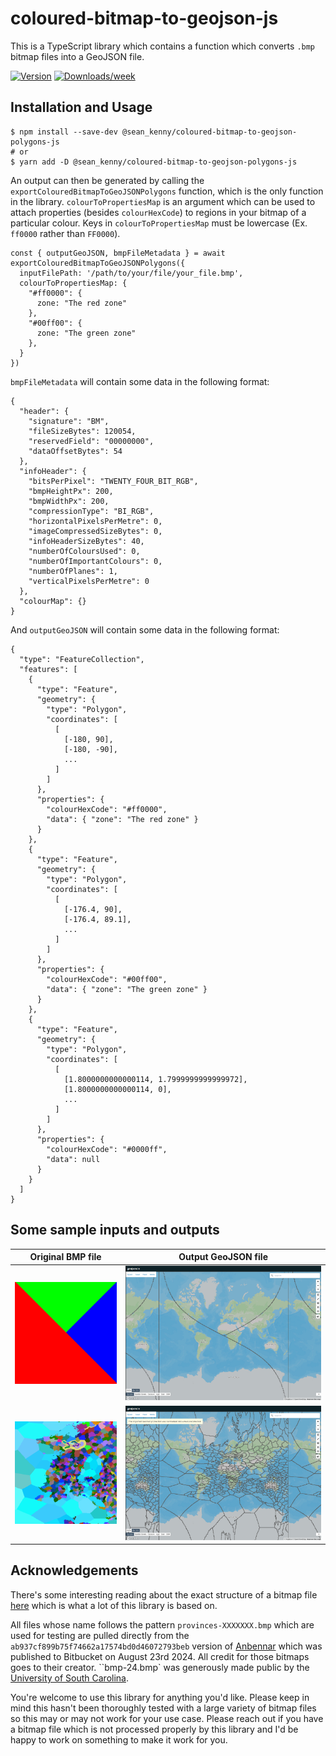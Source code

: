 # coloured-bitmap-to-geojson-js

This is a TypeScript library which contains a function which converts `.bmp` bitmap files into a GeoJSON file.

[![Version](https://img.shields.io/npm/v/@sean_kenny/coloured-bitmap-to-geojson-polygons-js.svg)](https://www.npmjs.com/package/@sean_kenny/coloured-bitmap-to-geojson-polygons-js)
[![Downloads/week](https://img.shields.io/npm/dw/@sean_kenny/coloured-bitmap-to-geojson-polygons-js.svg)](https://www.npmjs.com/package/@sean_kenny/coloured-bitmap-to-geojson-polygons-js)

## Installation and Usage

```
$ npm install --save-dev @sean_kenny/coloured-bitmap-to-geojson-polygons-js
# or
$ yarn add -D @sean_kenny/coloured-bitmap-to-geojson-polygons-js
```

An output can then be generated by calling the `exportColouredBitmapToGeoJSONPolygons` function, which is the only function in the library. `colourToPropertiesMap` is an argument which can be used to attach properties (besides `colourHexCode`) to regions in your bitmap of a particular colour. Keys in `colourToPropertiesMap` must be lowercase (Ex. `ff0000` rather than `FF0000`).
```
const { outputGeoJSON, bmpFileMetadata } = await exportColouredBitmapToGeoJSONPolygons({
  inputFilePath: '/path/to/your/file/your_file.bmp',
  colourToPropertiesMap: {
    "#ff0000": {
      zone: "The red zone"
    },
    "#00ff00": {
      zone: "The green zone"
    },
  }
})
```
`bmpFileMetadata` will contain some data in the following format:
```
{
  "header": {
    "signature": "BM",
    "fileSizeBytes": 120054,
    "reservedField": "00000000",
    "dataOffsetBytes": 54
  },
  "infoHeader": {
    "bitsPerPixel": "TWENTY_FOUR_BIT_RGB",
    "bmpHeightPx": 200,
    "bmpWidthPx": 200,
    "compressionType": "BI_RGB",
    "horizontalPixelsPerMetre": 0,
    "imageCompressedSizeBytes": 0,
    "infoHeaderSizeBytes": 40,
    "numberOfColoursUsed": 0,
    "numberOfImportantColours": 0,
    "numberOfPlanes": 1,
    "verticalPixelsPerMetre": 0
  },
  "colourMap": {}
}
```
And `outputGeoJSON` will contain some data in the following format:
```
{
  "type": "FeatureCollection",
  "features": [
    {
      "type": "Feature",
      "geometry": {
        "type": "Polygon",
        "coordinates": [
          [
            [-180, 90],
            [-180, -90],
            ...
          ]
        ]
      },
      "properties": {
        "colourHexCode": "#ff0000",
        "data": { "zone": "The red zone" }
      }
    },
    {
      "type": "Feature",
      "geometry": {
        "type": "Polygon",
        "coordinates": [
          [
            [-176.4, 90],
            [-176.4, 89.1],
            ...
          ]
        ]
      },
      "properties": {
        "colourHexCode": "#00ff00",
        "data": { "zone": "The green zone" }
      }
    },
    {
      "type": "Feature",
      "geometry": {
        "type": "Polygon",
        "coordinates": [
          [
            [1.8000000000000114, 1.7999999999999972],
            [1.8000000000000114, 0],
            ...
          ]
        ]
      },
      "properties": {
        "colourHexCode": "#0000ff",
        "data": null
      }
    }
  ]
}
```


## Some sample inputs and outputs

Original BMP file          |  Output GeoJSON file
:-------------------------:|:-------------------------:
![](https://github.com/SeanKennyNF/coloured-bitmap-to-geojson-polygons-js/blob/main/readme-images/bmp-24.png)  |  ![](https://github.com/SeanKennyNF/coloured-bitmap-to-geojson-polygons-js/blob/main/readme-images/bmp-24-output.png)
![](https://github.com/SeanKennyNF/coloured-bitmap-to-geojson-polygons-js/blob/main/readme-images/provinces-subset-2.png)  |  ![](https://github.com/SeanKennyNF/coloured-bitmap-to-geojson-polygons-js/blob/main/readme-images/provinces-subset-2-output.png)

## Acknowledgements

There's some interesting reading about the exact structure of a bitmap file [here](https://en.wikipedia.org/wiki/BMP_file_format) which is what a lot of this library is based on.

All files whose name follows the pattern `provinces-XXXXXXX.bmp` which are used for testing are pulled directly from the `ab937cf899b75f74662a17574bd0d46072793beb` version of [Anbennar](https://bitbucket.org/JayBean/anbennar-eu4-fork-public-build) which was published to Bitbucket on August 23rd 2024. All credit for those bitmaps goes to their creator. ``bmp-24.bmp` was generously made public by the [University of South Carolina]('https://people.math.sc.edu/Burkardt/data/bmp/bmp.html').

You're welcome to use this library for anything you'd like. Please keep in mind this hasn't been thoroughly tested with a large variety of bitmap files so this may or may not work for your use case. Please reach out if you have a bitmap file which is not processed properly by this library and I'd be happy to work on something to make it work for you.